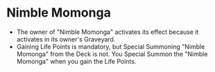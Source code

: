 # Nimble Momonga

*   The owner of "Nimble Momonga" activates its effect because it activates in its owner's Graveyard.
*   Gaining Life Points is mandatory, but Special Summoning "Nimble Momonga" from the Deck is not. You Special Summon the "Nimble Momonga" when you gain the Life Points.
